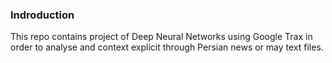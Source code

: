 ### Indroduction
This repo contains project of Deep Neural Networks using Google Trax in order to analyse and context explicit through Persian news or may text files. 
